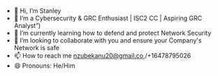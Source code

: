 - 👋 Hi, I’m Stanley
- 👀 I’m a Cybersecurity & GRC Enthusiast | ISC2 CC | Aspiring GRC Analyst”)
- 🌱 I’m currently learning how to defend and protect Network Security
- 💞️ I’m looking to collaborate with you and ensure your Company's Network is safe
- 📫 How to reach me nzubekanu20@gmail.co,/+16478795026
- 😄 Pronouns: He/Him

<!---
CyberArmorHQ/CyberArmorHQ is a ✨ special ✨ repository because its `README.md` (this file) appears on your GitHub profile.
You can click the Preview link to take a look at your changes.
--->
